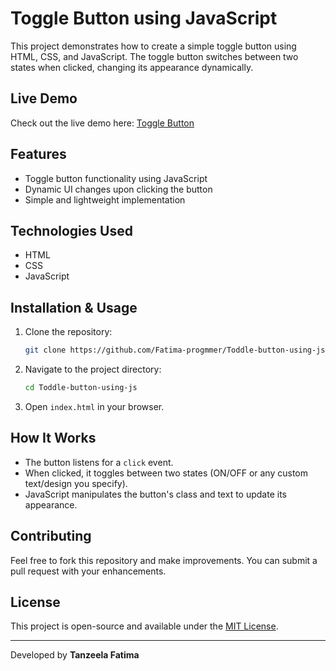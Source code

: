 # Toggle Button using JavaScript

This project demonstrates how to create a simple toggle button using HTML, CSS, and JavaScript. The toggle button switches between two states when clicked, changing its appearance dynamically.

## Live Demo
Check out the live demo here: [Toggle Button](https://fatima-progmmer.github.io/Toddle-button-using-js/)

## Features
- Toggle button functionality using JavaScript
- Dynamic UI changes upon clicking the button
- Simple and lightweight implementation

## Technologies Used
- HTML
- CSS
- JavaScript

## Installation & Usage
1. Clone the repository:
   ```sh
   git clone https://github.com/Fatima-progmmer/Toddle-button-using-js.git
   ```
2. Navigate to the project directory:
   ```sh
   cd Toddle-button-using-js
   ```
3. Open `index.html` in your browser.

## How It Works
- The button listens for a `click` event.
- When clicked, it toggles between two states (ON/OFF or any custom text/design you specify).
- JavaScript manipulates the button's class and text to update its appearance.

## Contributing
Feel free to fork this repository and make improvements. You can submit a pull request with your enhancements.

## License
This project is open-source and available under the [MIT License](LICENSE).

---
Developed by **Tanzeela Fatima**

